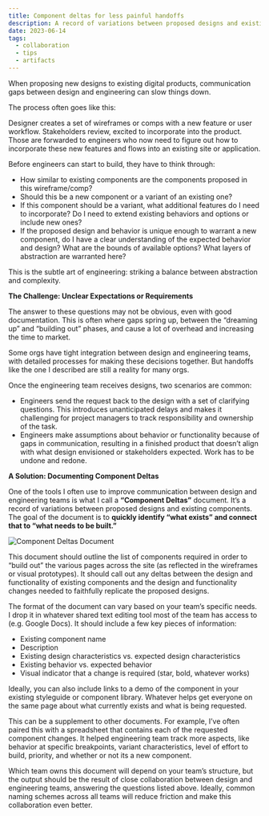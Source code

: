 ```yaml
---
title: Component deltas for less painful handoffs
description: A record of variations between proposed designs and existing components for better collaboration between engineers and designers.
date: 2023-06-14
tags:
  - collaboration
  - tips
  - artifacts
---
```


When proposing new designs to existing digital products, communication gaps between design and engineering can slow things down.

The process often goes like this:

Designer creates a set of wireframes or comps with a new feature or user workflow. Stakeholders review, excited to incorporate into the product. Those are forwarded to engineers who now need to figure out how to incorporate these new features and flows into an existing site or application.

Before engineers can start to build, they have to think through: 

- How similar to existing components are the components proposed in this wireframe/comp?
- Should this be a new component or a variant of an existing one?
- If this component should be a variant, what additional features do I need to incorporate? Do I need to extend existing behaviors and options or include new ones?
- If the proposed design and behavior is unique enough to warrant a new component, do I have a clear understanding of the expected behavior and design? What are the bounds of available options? What layers of abstraction are warranted here?

This is the subtle art of engineering: striking a balance between abstraction and complexity. 

**The Challenge: Unclear Expectations or Requirements**

The answer to these questions may not be obvious, even with good documentation. This is often where gaps spring up, between the “dreaming up” and “building out” phases, and cause a lot of overhead and increasing the time to market.

Some orgs have tight integration between design and engineering teams, with detailed processes for making these decisions together. But handoffs like the one I described are still a reality for many orgs.

Once the engineering team receives designs, two scenarios are common:

- Engineers send the request back to the design with a set of clarifying questions. This introduces unanticipated delays and makes it challenging for project managers to track responsibility and ownership of the task.
- Engineers make assumptions about behavior or functionality because of gaps in communication, resulting in a finished product that doesn’t align with what design envisioned or stakeholders expected. Work has to be undone and redone.

**A Solution: Documenting Component Deltas** 

One of the tools I often use to improve communication between design and engineering teams is what I call a **“Component Deltas”** document. It’s a record of variations between proposed designs and existing components. The goal of the document is to **quickly identify “what exists” and connect that to “what needs to be built.”** 

![Component Deltas Document](https://practicaldesignsystems.com/assets/i/post-component-deltas.png)

This document should outline the list of components required in order to “build out” the various pages across the site (as reflected in the wireframes or visual prototypes). It should call out any deltas between the design and functionality of existing components and the design and functionality changes needed to faithfully replicate the proposed designs.

The format of the document can vary based on your team’s specific needs. I drop it in whatever shared text editing tool most of the team has access to (e.g. Google Docs). It should include a few key pieces of information:

- Existing component name
- Description
- Existing design characteristics vs. expected design characteristics
- Existing behavior vs. expected behavior
- Visual indicator that a change is required (star, bold, whatever works)

Ideally, you can also include links to a demo of the component in your existing styleguide or component library. Whatever helps get everyone on the same page about what currently exists and what is being requested.

This can be a supplement to other documents. For example, I’ve often paired this with a spreadsheet that contains each of the requested component changes. It helped engineering team track more aspects, like behavior at specific breakpoints, variant characteristics, level of effort to build, priority, and whether or not its a new component. 

Which team owns this document will depend on your team’s structure, but the output should be the result of close collaboration between design and engineering teams, answering the questions listed above. Ideally, common naming schemes across all teams will reduce friction and make this collaboration even better.